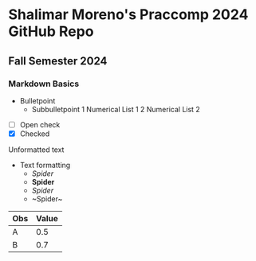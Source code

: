 # Shalimar Moreno's Praccomp 2024 GitHub Repo
## Fall Semester 2024
### Markdown Basics

- Bulletpoint
	- Subbulletpoint
1 Numerical List 1
2 Numerical List 2
- [ ] Open check
- [x] Checked

Unformatted text

- Text formatting
	- _Spider_
	- __Spider__
	- _*Spider*_
	- ~Spider~


| Obs | Value |
| --- | ----- |
| A   | 0.5   |
| B   | 0.7   |


